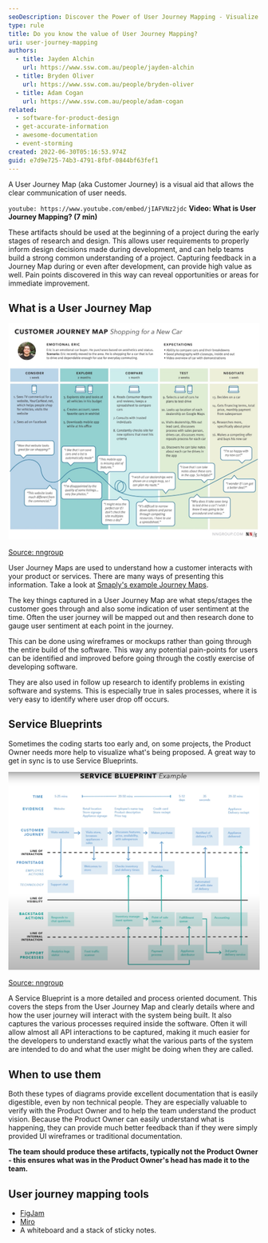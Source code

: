 ```yaml
---
seoDescription: Discover the Power of User Journey Mapping - Visualize Customer Needs and Improve Your Product or Service. (Note - I've kept it concise at around 150-160 characters, included primary keywords naturally, and reflected user intent)
type: rule
title: Do you know the value of User Journey Mapping?
uri: user-journey-mapping
authors:
  - title: Jayden Alchin
    url: https://www.ssw.com.au/people/jayden-alchin
  - title: Bryden Oliver
    url: https://www.ssw.com.au/people/bryden-oliver
  - title: Adam Cogan
    url: https://www.ssw.com.au/people/adam-cogan
related:
  - software-for-product-design
  - get-accurate-information
  - awesome-documentation
  - event-storming
created: 2022-06-30T05:16:53.974Z
guid: e7d9e725-74b3-4791-8fbf-0844bf63fef1
---
```


A User Journey Map (aka Customer Journey) is a visual aid that allows the clear communication of user needs.

`youtube: https://www.youtube.com/embed/jIAFVNz2jdc`
**Video: What is User Journey Mapping? (7 min)**

<!--endintro-->

These artifacts should be used at the beginning of a project during the early stages of research and design. This allows user requirements to properly inform design decisions made during development, and can help teams build a strong common understanding of a project. Capturing feedback in a Journey Map during or even after development, can provide high value as well. Pain points discovered in this way can reveal opportunities or areas for immediate improvement.

## What is a User Journey Map

![Figure: Observe the user's experience and pain](image-user-journey-map.jpg)

[Source: nngroup](https://www.nngroup.com/articles/analyze-customer-journey-map/)

User Journey Maps are used to understand how a customer interacts with your product or services. There are many ways of presenting this information. Take a look at [Smaply's example Journey Maps](https://www.smaply.com/blog/example-journey-maps).

The key things captured in a User Journey Map are what steps/stages the customer goes through and also some indication of user sentiment at the time. Often the user journey will be mapped out and then research done to gauge user sentiment at each point in the journey.

This can be done using wireframes or mockups rather than going through the entire build of the software. This way any potential pain-points for users can be identified and improved before going through the costly exercise of developing software.

They are also used in follow up research to identify problems in existing software and systems. This is especially true in sales processes, where it is very easy to identify where user drop off occurs.

## Service Blueprints

Sometimes the coding starts too early and, on some projects, the Product Owner needs more help to visualize what's being proposed. A great way to get in sync is to use Service Blueprints.

![Figure: See all the flows through the application](image-service-blueprint.jpg)

[Source: nngroup](https://www.nngroup.com/articles/analyze-customer-journey-map/)

A Service Blueprint is a more detailed and process oriented document. This covers the steps from the User Journey Map and clearly details where and how the user journey will interact with the system being built. It also captures the various processes required inside the software. Often it will allow almost all API interactions to be captured, making it much easier for the developers to understand exactly what the various parts of the system are intended to do and what the user might be doing when they are called.

## When to use them

Both these types of diagrams provide excellent documentation that is easily digestible, even by non technical people. They are especially valuable to verify with the Product Owner and to help the team understand the product vision. Because the Product Owner can easily understand what is happening, they can provide much better feedback than if they were simply provided UI wireframes or traditional documentation.

**The team should produce these artifacts, typically not the Product Owner - this ensures what was in the Product Owner's head has made it to the team.**

## User journey mapping tools

* [FigJam](https://www.figma.com/figjam/)
* [Miro](https://miro.com/index/)
* A whiteboard and a stack of sticky notes.
